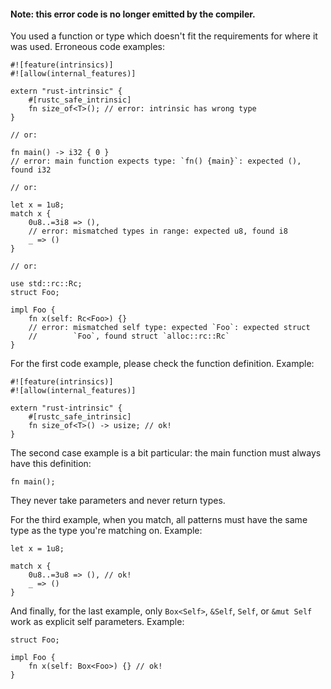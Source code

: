 #### Note: this error code is no longer emitted by the compiler.

You used a function or type which doesn't fit the requirements for where it was
used. Erroneous code examples:

```compile_fail
#![feature(intrinsics)]
#![allow(internal_features)]

extern "rust-intrinsic" {
    #[rustc_safe_intrinsic]
    fn size_of<T>(); // error: intrinsic has wrong type
}

// or:

fn main() -> i32 { 0 }
// error: main function expects type: `fn() {main}`: expected (), found i32

// or:

let x = 1u8;
match x {
    0u8..=3i8 => (),
    // error: mismatched types in range: expected u8, found i8
    _ => ()
}

// or:

use std::rc::Rc;
struct Foo;

impl Foo {
    fn x(self: Rc<Foo>) {}
    // error: mismatched self type: expected `Foo`: expected struct
    //        `Foo`, found struct `alloc::rc::Rc`
}
```

For the first code example, please check the function definition. Example:

```
#![feature(intrinsics)]
#![allow(internal_features)]

extern "rust-intrinsic" {
    #[rustc_safe_intrinsic]
    fn size_of<T>() -> usize; // ok!
}
```

The second case example is a bit particular: the main function must always
have this definition:

```compile_fail
fn main();
```

They never take parameters and never return types.

For the third example, when you match, all patterns must have the same type
as the type you're matching on. Example:

```
let x = 1u8;

match x {
    0u8..=3u8 => (), // ok!
    _ => ()
}
```

And finally, for the last example, only `Box<Self>`, `&Self`, `Self`,
or `&mut Self` work as explicit self parameters. Example:

```
struct Foo;

impl Foo {
    fn x(self: Box<Foo>) {} // ok!
}
```
